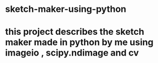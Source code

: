 # sketch-maker-using-python
# this project describes the sketch maker made in python by me using imageio , scipy.ndimage and cv 
